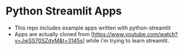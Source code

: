 # Python Streamlit Apps
* This repo includes example apps written with python-streamlit
* Apps are actually cloned from [https://www.youtube.com/watch?v=JwSS70SZdyM&t=3145s] while i'm trying to learn streamlit.